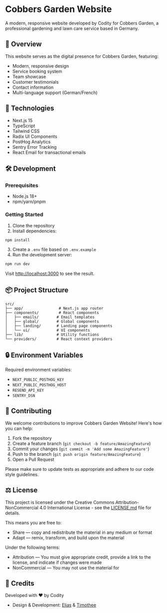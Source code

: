 # Cobbers Garden Website

A modern, responsive website developed by Codity for Cobbers Garden, a professional gardening and lawn care service based in Germany.

## 🌿 Overview

This website serves as the digital presence for Cobbers Garden, featuring:

- Modern, responsive design
- Service booking system
- Team showcase
- Customer testimonials
- Contact information
- Multi-language support (German/French)

## 🚀 Technologies

- Next.js 15
- TypeScript
- Tailwind CSS
- Radix UI Components
- PostHog Analytics
- Sentry Error Tracking
- React Email for transactional emails

## 🛠️ Development

### Prerequisites

- Node.js 18+
- npm/yarn/pnpm

### Getting Started

1. Clone the repository
2. Install dependencies:
```bash
npm install
```
3. Create a `.env` file based on `.env.example`
4. Run the development server:
```bash
npm run dev
```

Visit [http://localhost:3000](http://localhost:3000) to see the result.

## 📦 Project Structure

```
src/
├── app/                # Next.js app router
├── components/         # React components
│   ├── emails/        # Email templates
│   ├── global/        # Global components
│   ├── landing/       # Landing page components
│   └── ui/            # UI components
├── lib/               # Utility functions
└── providers/         # React context providers
```

## 🔒 Environment Variables

Required environment variables:

- `NEXT_PUBLIC_POSTHOG_KEY`
- `NEXT_PUBLIC_POSTHOG_HOST`
- `RESEND_API_KEY`
- `SENTRY_DSN`

## 🤝 Contributing

We welcome contributions to improve Cobbers Garden Website! Here's how you can help:

1. Fork the repository
2. Create a feature branch (`git checkout -b feature/AmazingFeature`)
3. Commit your changes (`git commit -m 'Add some AmazingFeature'`)
4. Push to the branch (`git push origin feature/AmazingFeature`)
5. Open a Pull Request

Please make sure to update tests as appropriate and adhere to our code style guidelines.

## ⚖️ License

This project is licensed under the Creative Commons Attribution-NonCommercial 4.0 International License - see the [LICENSE.md](LICENSE.md) file for details.

This means you are free to:
- Share — copy and redistribute the material in any medium or format
- Adapt — remix, transform, and build upon the material

Under the following terms:
- Attribution — You must give appropriate credit, provide a link to the license, and indicate if changes were made
- NonCommercial — You may not use the material for

## 👥 Credits

Developed with ❤️ by Codity
- Design & Development: [Elias](https://github.com/eliasnau) & [Timothee](https://github.com/belsetbut)
